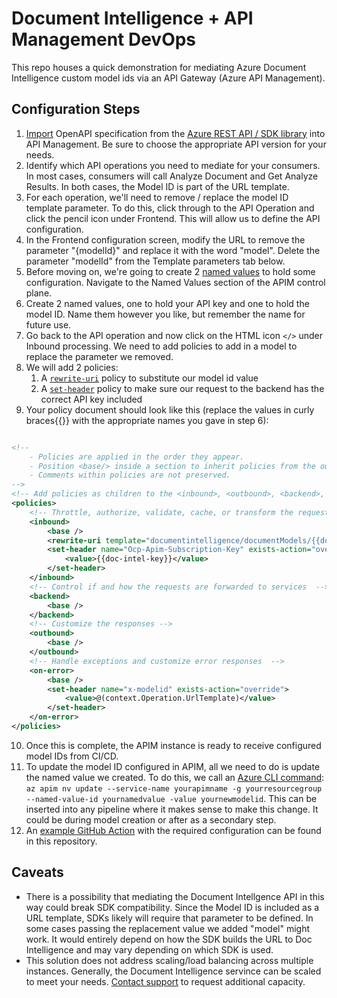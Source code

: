 # Document Intelligence + API Management DevOps

This repo houses a quick demonstration for mediating Azure Document Intelligence custom model ids via an API Gateway (Azure API Management).

## Configuration Steps

1. [Import](https://learn.microsoft.com/en-us/azure/api-management/import-api-from-oas?tabs=portal) OpenAPI specification from the [Azure REST API / SDK library](https://azure.github.io/azure-sdk/releases/latest/all/specs.html) into API Management.  Be sure to choose the appropriate API version for your needs.
2. Identify which API operations you need to mediate for your consumers.  In most cases, consumers will call Analyze Document and Get Analyze Results.  In both cases, the Model ID is part of the URL template.
3. For each operation, we'll need to remove / replace the model ID template parameter.  To do this, click through to the API Operation and click the pencil icon under Frontend.  This will allow us to define the API configuration.
4. In the Frontend configuration screen, modify the URL to remove the parameter "{modelId}" and replace it with the word "model".  Delete the parameter "modelId" from the Template parameters tab below.
5. Before moving on, we're going to create 2 [named values](https://learn.microsoft.com/en-us/azure/api-management/api-management-howto-properties?tabs=azure-portal) to hold some configuration.  Navigate to the Named Values section of the APIM control plane.
6. Create 2 named values, one to hold your API key and one to hold the model ID.  Name them however you like, but remember the name for future use.
7. Go back to the API operation and now click on the HTML icon ```</>``` under Inbound processing.  We need to add policies to add in a model to replace the parameter we removed.
8. We will add 2 policies:
    1. A [```rewrite-uri```](https://learn.microsoft.com/en-us/azure/api-management/rewrite-uri-policy) policy to substitute our model id value
    2. A [```set-header```](https://learn.microsoft.com/en-us/azure/api-management/set-header-policy) policy to make sure our request to the backend has the correct API key included
9.  Your policy document should look like this (replace the values in curly braces{{}} with the appropriate names you gave in step 6):

```xml

<!--
    - Policies are applied in the order they appear.
    - Position <base/> inside a section to inherit policies from the outer scope.
    - Comments within policies are not preserved.
-->
<!-- Add policies as children to the <inbound>, <outbound>, <backend>, and <on-error> elements -->
<policies>
    <!-- Throttle, authorize, validate, cache, or transform the requests -->
    <inbound>
        <base />
        <rewrite-uri template="documentintelligence/documentModels/{{doc-intel-model-id}}:analyze" copy-unmatched-params="true" />
        <set-header name="Ocp-Apim-Subscription-Key" exists-action="override">
            <value>{{doc-intel-key}}</value>
        </set-header>
    </inbound>
    <!-- Control if and how the requests are forwarded to services  -->
    <backend>
        <base />
    </backend>
    <!-- Customize the responses -->
    <outbound>
        <base />
    </outbound>
    <!-- Handle exceptions and customize error responses  -->
    <on-error>
        <base />
        <set-header name="x-modelid" exists-action="override">
            <value>@(context.Operation.UrlTemplate)</value>
        </set-header>
    </on-error>
</policies>

```
10. Once this is complete, the APIM instance is ready to receive configured model IDs from CI/CD.
11. To update the model ID configured in APIM, all we need to do is update the named value we created.  To do this, we call an [Azure CLI command](https://learn.microsoft.com/en-us/cli/azure/apim/nv?view=azure-cli-latest): ```az apim nv update --service-name yourapimname -g yourresourcegroup --named-value-id yournamedvalue -value yournewmodelid```.  This can be inserted into any pipeline where it makes sense to make this change.  It could be during model creation or after as a secondary step.
12. An [example GitHub Action](https://github.com/mitulashah/demo-doc-intel-devops/blob/main/.github/workflows/update.yml) with the required configuration can be found in this repository.

## Caveats
- There is a possibility that mediating the Document Intellgence API in this way could break SDK compatibility.  Since the Model ID is included as a URL template, SDKs likely will require that parameter to be defined.  In some cases passing the replacement value we added "model" might work.  It would entirely depend on how the SDK builds the URL to Doc Intelligence and may vary depending on which SDK is used.
- This solution does not address scaling/load balancing across multiple instances.  Generally, the Document Intelligence servince can be scaled to meet your needs.  [Contact support](https://learn.microsoft.com/en-us/azure/ai-services/document-intelligence/service-limits?view=doc-intel-4.0.0#increasing-transactions-per-second-request-limit) to request additional capacity.
